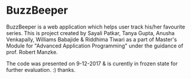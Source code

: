 # BuzzBeeper

BuzzBeeper is a web application which helps user track his/her favourite series.
This is project created by Sayali Patkar, Tanya Gupta, Anusha Venkapally, Williams Babajide & Riddhima Tiwari as a part of Master's Module
for "Advanced Application Programming" under the guidance of prof. Robert Manzke.

The code was presented on 9-12-2017 & is curently in frozen state for further evaluation. :) thanks.
